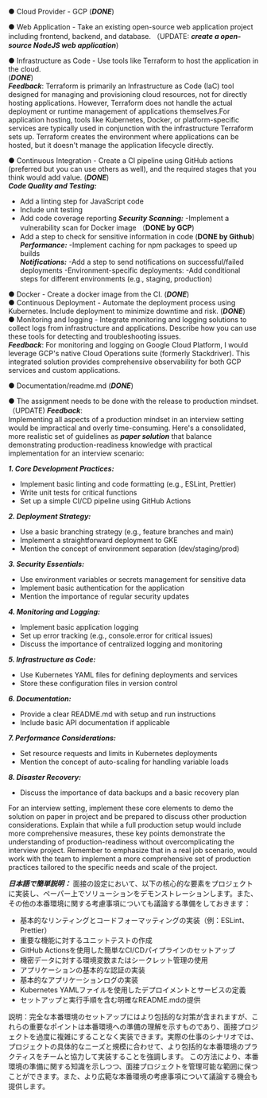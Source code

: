 
● Cloud Provider - GCP (***DONE***)

● Web Application - Take an existing open-source web application project including frontend, backend, and database. （UPDATE: ***create a open-source NodeJS web application***)

● Infrastructure as Code - Use tools like Terraform to host the application in the cloud. <br> (***DONE***)<br>
 ***Feedback***:
Terraform is primarily an Infrastructure as Code (IaC) tool designed for managing and provisioning cloud resources, not for directly hosting applications.  However, Terraform does not handle the actual deployment or runtime management of applications themselves.For application hosting, tools like Kubernetes, Docker, or platform-specific services are typically used in conjunction with the infrastructure Terraform sets up. Terraform creates the environment where applications can be hosted, but it doesn't manage the application lifecycle directly.

● Continuous Integration - Create a CI pipeline using GitHub actions (preferred but you can use others as well), and the required stages that you think would add value. (***DONE***)<br>
***Code Quality and Testing:***
- Add a linting step for JavaScript code
- Include unit testing
- Add code coverage reporting
***Security Scanning:***
-Implement a vulnerability scan for  Docker image （**DONE by GCP**)
- Add a step to check for sensitive information in code (**DONE by Github**)<br>
***Performance:***
-Implement caching for npm packages to speed up builds<br>
***Notifications:***
-Add a step to send notifications on successful/failed deployments
-Environment-specific deployments:
-Add conditional steps for different environments (e.g., staging, production)

● Docker - Create a docker image from the CI. (***DONE***)<br>
● Continuous Deployment - Automate the deployment process using Kubernetes. Include deployment to minimize downtime and risk. (***DONE***)<br>
● Monitoring and logging - Integrate monitoring and logging solutions to collect logs from infrastructure and applications. Describe how you can use these tools for detecting and troubleshooting issues. <br>
***Feedback***:
For monitoring and logging on Google Cloud Platform, I would leverage GCP's native Cloud Operations suite (formerly Stackdriver). This integrated solution provides comprehensive observability for both GCP services and custom applications.

● Documentation/readme.md (***DONE***) 

● The assignment needs to be done with the release to production mindset. （UPDATE)
***Feedback***: <br>
Implementing all aspects of a production mindset in an interview setting would be impractical and overly time-consuming. Here's a consolidated, more realistic set of guidelines as ***paper solution*** that balance demonstrating production-readiness knowledge with practical implementation for an interview scenario:

***1. Core Development Practices:***
   - Implement basic linting and code formatting (e.g., ESLint, Prettier)
   - Write unit tests for critical functions
   - Set up a simple CI/CD pipeline using GitHub Actions

***2. Deployment Strategy:***
   - Use a basic branching strategy (e.g., feature branches and main)
   - Implement a straightforward deployment to GKE
   - Mention the concept of environment separation (dev/staging/prod)

***3. Security Essentials:***
   - Use environment variables or secrets management for sensitive data
   - Implement basic authentication for the application
   - Mention the importance of regular security updates

***4. Monitoring and Logging:***
   - Implement basic application logging
   - Set up error tracking (e.g., console.error for critical issues)
   - Discuss the importance of centralized logging and monitoring

***5. Infrastructure as Code:***
   - Use Kubernetes YAML files for defining deployments and services
   - Store these configuration files in version control

***6. Documentation:***
   - Provide a clear README.md with setup and run instructions
   - Include basic API documentation if applicable

***7. Performance Considerations:***
   - Set resource requests and limits in Kubernetes deployments
   - Mention the concept of auto-scaling for handling variable loads

***8. Disaster Recovery:***
   - Discuss the importance of data backups and a basic recovery plan

For an interview setting, implement these core elements to demo the solution on paper in project and be prepared to discuss other production considerations. Explain that while a full production setup would include more comprehensive measures, these key points demonstrate the understanding of production-readiness without overcomplicating the interview project.
Remember to emphasize that in a real job scenario,  would work with the team to implement a more comprehensive set of production practices tailored to the specific needs and scale of the project.<br>

***日本語で簡単説明：***
面接の設定において、以下の核心的な要素をプロジェクトに実装し、ペーパー上でソリューションをデモンストレーションします。また、その他の本番環境に関する考慮事項についても議論する準備をしておきます：

- 基本的なリンティングとコードフォーマッティングの実装（例：ESLint、Prettier）
- 重要な機能に対するユニットテストの作成
- GitHub Actionsを使用した簡単なCI/CDパイプラインのセットアップ
- 機密データに対する環境変数またはシークレット管理の使用
- アプリケーションの基本的な認証の実装
- 基本的なアプリケーションログの実装
- Kubernetes YAMLファイルを使用したデプロイメントとサービスの定義
- セットアップと実行手順を含む明確なREADME.mdの提供

説明：完全な本番環境のセットアップにはより包括的な対策が含まれますが、これらの重要なポイントは本番環境への準備の理解を示すものであり、面接プロジェクトを過度に複雑にすることなく実装できます。実際の仕事のシナリオでは、プロジェクトの具体的なニーズと規模に合わせて、より包括的な本番環境のプラクティスをチームと協力して実装することを強調します。
この方法により、本番環境の準備に関する知識を示しつつ、面接プロジェクトを管理可能な範囲に保つことができます。また、より広範な本番環境の考慮事項について議論する機会も提供します。
